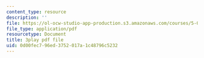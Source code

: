 ```yaml
---
content_type: resource
description: ''
file: https://ol-ocw-studio-app-production.s3.amazonaws.com/courses/5-08j-biological-chemistry-ii-spring-2016/0d00fec796ed3752017a1c48796c5232_zLJZY6VOO6w.pdf
file_type: application/pdf
resourcetype: Document
title: 3play pdf file
uid: 0d00fec7-96ed-3752-017a-1c48796c5232
---
```

